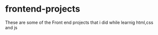 # frontend-projects
These are some of the Front end projects that i did while learnig html,css and js
